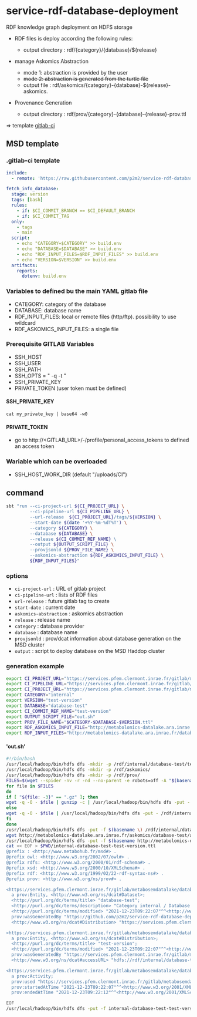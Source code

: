 # service-rdf-database-deployment

RDF knowledge graph deployment on HDFS storage

- RDF files is deploy according the following rules:
  - output directory : rdf/{category}/{database}/${release}

- manage Askomics Abstraction 
  - mode 1: abstraction is provided by the user
  - ~~mode 2: abstraction is generated from the turtle file~~
  - output file : rdf/askomics/{category}-{database}-${release}-askomics.<format>

- Provenance Generation
  - output directory : rdf/prov/{category}-{database}-{release}-prov.ttl
  
=> template [gitlab-ci](./msd-deploy.yml)

## MSD template

### .gitlab-ci template

```yaml
include:
  - remote: 'https://raw.githubusercontent.com/p2m2/service-rdf-database-deployment/lastest/msd-deploy.yml'

fetch_info_database:
  stage: version
  tags: [bash]
  rules:
    - if: $CI_COMMIT_BRANCH == $CI_DEFAULT_BRANCH
    - if: $CI_COMMIT_TAG
  only:
    - tags
    - main
  script:
    - echo "CATEGORY=$CATEGORY" >> build.env
    - echo "DATABASE=$DATABASE" >> build.env
    - echo "RDF_INPUT_FILES=$RDF_INPUT_FILES" >> build.env
    - echo "VERSION=$VERSION" >> build.env
  artifacts:
    reports:
      dotenv: build.env
```
### Variables to defined bu the main YAML gitlab file

- CATEGORY: category of the database
- DATABASE: database name
- RDF_INPUT_FILES: local or remote files (http/ftp). possibility to use wildcard
- RDF_ASKOMICS_INPUT_FILES: a single file

### Prerequisite GITLAB Variables

- SSH_HOST
- SSH_USER
- SSH_PATH
- SSH_OPTS = " -q -t "
- SSH_PRIVATE_KEY 
- PRIVATE_TOKEN (user token must be defined)

#### SSH_PRIVATE_KEY

`cat my_private_key | base64 -w0`

#### PRIVATE_TOKEN

- go to http://<GITLAB_URL>/-/profile/personal_access_tokens to defined an access token

### Wariable which can be overloaded

- SSH_HOST_WORK_DIR (default "/uploads/CI")

## command
```sh
sbt "run --ci-project-url ${CI_PROJECT_URL} \
         --ci-pipeline-url ${CI_PIPELINE_URL} \
         --url-release  ${CI_PROJECT_URL}/tags/${VERSION} \
         --start-date $(date '+%Y-%m-%dT%T') \
         --category ${CATEGORY} \
         --database ${DATABASE} \
         --release ${CI_COMMIT_REF_NAME} \ 
         --output ${OUTPUT_SCRIPT_FILE} \
         --provjsonld ${PROV_FILE_NAME} \
         --askomics-abstraction ${RDF_ASKOMICS_INPUT_FILE} \
         ${RDF_INPUT_FILES}"
```

### options

- `ci-project-url`       : URL of gitlab project
- `ci-pipeline-url`      : lists of RDF files
- `url-release`          : future gitlab tag to create
- `start-date`           : current date
- `askomics-abstraction` : askomics abstraction
- `release`              : release name
- `category`             : database provider
- `database`             : database name
- `provjsonld`           : prov/dcat information about database generation on the MSD cluster
- `output`               : script to deploy database on the MSD Haddop cluster

### generation example

```sh
export CI_PROJECT_URL="https://services.pfem.clermont.inrae.fr/gitlab/metabosemdatalake/databases/database-test-deployment"
export CI_PIPELINE_URL="https://services.pfem.clermont.inrae.fr/gitlab/metabosemdatalake/databases/database-test-deployment/-/pipelines/31503" 
export CI_PROJECT_URL="https://services.pfem.clermont.inrae.fr/gitlab/metabosemdatalake/databases/database-test-deployment"
export CATEGORY="internal"
export VERSION="test-version"
export DATABASE="database-test"
export CI_COMMIT_REF_NAME="test-version"
export OUTPUT_SCRIPT_FILE="out.sh"
export PROV_FILE_NAME="$CATEGORY-$DATABASE-$VERSION.ttl"
export RDF_ASKOMICS_INPUT_FILE="http://metabolomics-datalake.ara.inrae.fr/askomics/database-test/abstraction.ttl"
export RDF_INPUT_FILES="http://metabolomics-datalake.ara.inrae.fr/database-test/*.ttl"
```

#### 'out.sh'

```bash
#!/bin/bash
/usr/local/hadoop/bin/hdfs dfs -mkdir -p /rdf/internal/database-test/test-version
/usr/local/hadoop/bin/hdfs dfs -mkdir -p /rdf/askomics/
/usr/local/hadoop/bin/hdfs dfs -mkdir -p /rdf/prov/
FILES=$(wget --spider -nv -r -nd --no-parent -e robots=off -A "$(basename http://metabolomics-datalake.ara.inrae.fr/database-test/*.ttl)" $(dirname http://metabolomics-datalake.ara.inrae.fr/database-test/*.ttl)/ 2>&1 | egrep "200[[:blank:]]+OK$" | awk '{print $4}')
for file in $FILES
do
if [ "${file: -3}" == ".gz" ]; then
wget -q -O - $file | gunzip -c | /usr/local/hadoop/bin/hdfs dfs -put - /rdf/internal/database-test/test-version/$(basename ${file%.gz})
else
wget -q -O - $file | /usr/local/hadoop/bin/hdfs dfs -put - /rdf/internal/database-test/test-version/$(basename $file)
fi
done
/usr/local/hadoop/bin/hdfs dfs -put -f $(basename \) /rdf/internal/database-test/test-version
wget http://metabolomics-datalake.ara.inrae.fr/askomics/database-test/abstraction.ttl
/usr/local/hadoop/bin/hdfs dfs -put -f $(basename http://metabolomics-datalake.ara.inrae.fr/askomics/database-test/abstraction.ttl) /rdf/askomics//$(basename http://metabolomics-datalake.ara.inrae.fr/askomics/database-test/abstraction.ttl)
cat << EOF > $PWD/internal-database-test-test-version.ttl
@prefix : <http://www.metabohub.fr/msd#> .
@prefix owl: <http://www.w3.org/2002/07/owl#> .
@prefix rdfs: <http://www.w3.org/2000/01/rdf-schema#> .
@prefix xsd: <http://www.w3.org/2000/10/XMLSchema#> .
@prefix rdf: <http://www.w3.org/1999/02/22-rdf-syntax-ns#> .
@prefix prov: <http://www.w3.org/ns/prov#> .

<https://services.pfem.clermont.inrae.fr/gitlab/metabosemdatalake/databases/database-test-deployment>
  a prov:Entity, <http://www.w3.org/ns/dcat#Dataset>;
  <http://purl.org/dc/terms/title> "database-test";
  <http://purl.org/dc/terms/description> "Category internal / Database database-test";
  <http://purl.org/dc/terms/modified> "2021-12-23T09:22:07"^^<http://www.w3.org/2001/XMLSchema#dateTime>;
  prov:wasGeneratedBy "https://github.com/p2m2/service-rdf-database-deployment/";
  <http://www.w3.org/ns/dcat#Distribution> "https://services.pfem.clermont.inrae.fr/gitlab/metabosemdatalake/databases/database-test-deployment/tags/test-version" .

<https://services.pfem.clermont.inrae.fr/gitlab/metabosemdatalake/databases/database-test-deployment/tags/test-version>
  a prov:Entity, <http://www.w3.org/ns/dcat#Distribution>;
  <http://purl.org/dc/terms/title> "test-version";
  <http://purl.org/dc/terms/modified> "2021-12-23T09:22:07"^^<http://www.w3.org/2001/XMLSchema#dateTime>;
  prov:wasGeneratedBy "https://services.pfem.clermont.inrae.fr/gitlab/metabosemdatalake/databases/database-test-deployment/-/pipelines/31503";
  <http://www.w3.org/ns/dcat#accessURL> "hdfs://rdf/internal/database-test/test-version" .

<https://services.pfem.clermont.inrae.fr/gitlab/metabosemdatalake/databases/database-test-deployment/-/pipelines/31503>
  a prov:Activity;
  prov:used "https://services.pfem.clermont.inrae.fr/gitlab/metabosemdatalake/databases/database-test-deployment";
  prov:startedAtTime "2021-12-23T09:22:07"^^<http://www.w3.org/2001/XMLSchema#dateTime>;
  prov:endedAtTime "2021-12-23T09:22:12"^^<http://www.w3.org/2001/XMLSchema#dateTime> .

EOF
/usr/local/hadoop/bin/hdfs dfs -put -f internal-database-test-test-version.ttl /rdf/prov/
```
